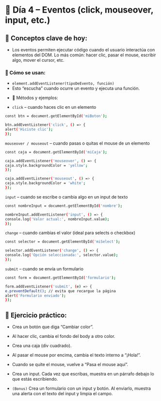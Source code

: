 # 📅 Día 4 – Eventos (click, mouseover, input, etc.)

## 🧠 Conceptos clave de hoy:

* Los eventos permiten ejecutar código cuando el usuario interactúa con elementos del DOM. Lo más común: hacer clic, pasar el mouse, escribir algo, mover el cursor, etc.

### 📌 Cómo se usan:

- `element.addEventListener(tipoDeEvento, función)`
- Esto “escucha” cuando ocurre un evento y ejecuta una función.

* 📘 Métodos y ejemplos:

- `click` – cuando haces clic en un elemento

```sh
const btn = document.getElementById('miBoton');

btn.addEventListener('click', () => {
alert('Hiciste clic');
});
```
`mouseover / mouseout` – cuando pasas o quitas el mouse de un elemento

```sh
const caja = document.getElementById('miCaja');

caja.addEventListener('mouseover', () => {
caja.style.backgroundColor = 'yellow';
});

caja.addEventListener('mouseout', () => {
caja.style.backgroundColor = 'white';
});
```
`input` – cuando se escribe o cambia algo en un input de texto

```sh
const nombreInput = document.getElementById('nombre');

nombreInput.addEventListener('input', () => {
console.log('Valor actual:', nombreInput.value);
});
```
`change` – cuando cambias el valor (ideal para selects o checkbox)

```sh
const selector = document.getElementById('miSelect');

selector.addEventListener('change', () => {
console.log('Opción seleccionada:', selector.value);
});
```
`submit` – cuando se envía un formulario

```sh
const form = document.getElementById('formulario');

form.addEventListener('submit', (e) => {
e.preventDefault(); // evita que recargue la página
alert('Formulario enviado');
});
```



## 🧪 Ejercicio práctico:

- Crea un botón que diga “Cambiar color”.
- Al hacer clic, cambia el fondo del body a otro color.

- Crea una caja (div cuadrado).
- Al pasar el mouse por encima, cambia el texto interno a “¡Hola!”.
- Cuando se quite el mouse, vuelve a “Pasa el mouse aquí”.

- Crea un input. Cada vez que escribas, muestra en un párrafo debajo lo que estás escribiendo.

* `(Bonus)` Crea un formulario con un input y botón. Al enviarlo, muestra una alerta con el texto del input y limpia el campo.
